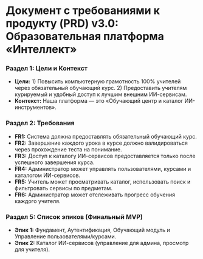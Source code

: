 # Документ с требованиями к продукту (PRD) v3.0: Образовательная платформа «Интеллект»

### **Раздел 1: Цели и Контекст**
* **Цели:** 1) Повысить компьютерную грамотность 100% учителей через обязательный обучающий курс. 2) Предоставить учителям курируемый и удобный доступ к лучшим внешним ИИ-сервисам.
* **Контекст:** Наша платформа — это «Обучающий центр и каталог ИИ-инструментов».

### **Раздел 2: Требования**
* **FR1:** Система должна предоставлять обязательный обучающий курс.
* **FR2:** Завершение каждого урока в курсе должно валидироваться через прохождение теста на понимание.
* **FR3:** Доступ к каталогу ИИ-сервисов предоставляется только после успешного завершения курса.
* **FR4:** Администратор может управлять пользователями, курсами и каталогом ИИ-сервисов.
* **FR5:** Учитель может просматривать каталог, использовать поиск и фильтровать сервисы по предметам.
* **FR6:** Администратор может отслеживать прогресс обучения каждого учителя.

### **Раздел 5: Список эпиков (Финальный MVP)**
* **Эпик 1:** Фундамент, Аутентификация, Обучающий модуль и Управление пользователями/курсами.
* **Эпик 2:** Каталог ИИ-сервисов (управление для админа, просмотр для учителя).